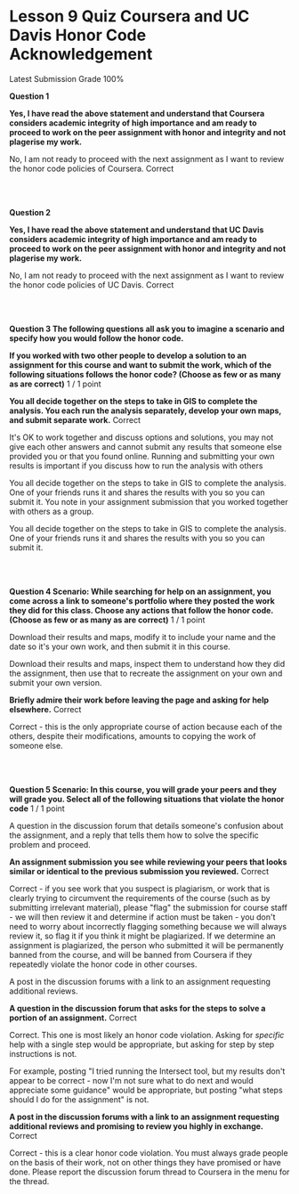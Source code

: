 # Lesson 9 Quiz Coursera and UC Davis Honor Code Acknowledgement
Latest Submission Grade 100%
<br/>

**Question 1**

**Yes, I have read the above statement and understand that Coursera considers academic integrity of high importance and am ready to proceed to work on the peer assignment with honor and integrity and not plagerise my work.**

No, I am not ready to proceed with the next assignment as I want to review the honor code policies of Coursera.
Correct

<br/>
<br/>

**Question 2**

**Yes, I have read the above statement and understand that UC Davis considers academic integrity of high importance and am ready to proceed to work on the peer assignment with honor and integrity and not plagerise my work.**

No, I am not ready to proceed with the next assignment as I want to review the honor code policies of UC Davis.
Correct

<br/>
<br/>

**Question 3 The following questions all ask you to imagine a scenario and specify how you would follow the honor code.**

**If you worked with two other people to develop a solution to an assignment for this course and want to submit the work, which of the following situations follows the honor code? (Choose as few or as many as are correct)**
1 / 1 point

**You all decide together on the steps to take in GIS to complete the analysis. You each run the analysis separately, develop your own maps, and submit separate work.**
Correct

It's OK to work together and discuss options and solutions, you may not give each other answers and cannot submit any results that someone else provided you or that you found online. Running and submitting your own results is important if you discuss how to run the analysis with others

You all decide together on the steps to take in GIS to complete the analysis. One of your friends runs it and shares the results with you so you can submit it. You note in your assignment submission that you worked together with others as a group.

You all decide together on the steps to take in GIS to complete the analysis. One of your friends runs it and shares the results with you so you can submit it.


<br/>
<br/>

**Question 4 Scenario: While searching for help on an assignment, you come across a link to someone's portfolio where they posted the work they did for this class. Choose any actions that follow the honor code. (Choose as few or as many as are correct)**
1 / 1 point

Download their results and maps, modify it to include your name and the date so it's your own work, and then submit it in this course. 

Download their results and maps, inspect them to understand how they did the assignment, then use that to recreate the assignment on your own and submit your own version.

**Briefly admire their work before leaving the page and asking for help elsewhere.**
Correct

Correct - this is the only appropriate course of action because each of the others, despite their modifications, amounts to copying the work of someone else.



<br/>
<br/>

**Question 5 Scenario: In this course, you will grade your peers and they will grade you. Select all of the following situations that violate the honor code**
1 / 1 point

A question in the discussion forum that details someone's confusion about the assignment, and a reply that tells them how to solve the specific problem and proceed.

**An assignment submission you see while reviewing your peers that looks similar or identical to the previous submission you reviewed.**
Correct

Correct - if you see work that you suspect is plagiarism, or work that is clearly trying to circumvent the requirements of the course (such as by submitting irrelevant material), please "flag" the submission for course staff - we will then review it and determine if action must be taken - you don't need to worry about incorrectly flagging something because we will always review it, so flag it if you think it might be plagiarized. If we determine an assignment is plagiarized, the person who submitted it will be permanently banned from the course, and will be banned from Coursera if they repeatedly violate the honor code in other courses.

A post in the discussion forums with a link to an assignment requesting additional reviews.

**A question in the discussion forum that asks for the steps to solve a portion of an assignment.**
Correct

Correct. This one is most likely an honor code violation. Asking for *specific* help with a single step would be appropriate, but asking for step by step instructions is not.

For example, posting "I tried running the Intersect tool, but my results don't appear to be correct - now I'm not sure what to do next and would appreciate some guidance" would be appropriate, but posting "what steps should I do for the assignment" is not.

**A post in the discussion forums with a link to an assignment requesting additional reviews and promising to review you highly in exchange.**
Correct

Correct - this is a clear honor code violation. You must always grade people on the basis of their work, not on other things they have promised or have done. Please report the discussion forum thread to Coursera in the menu for the thread.











